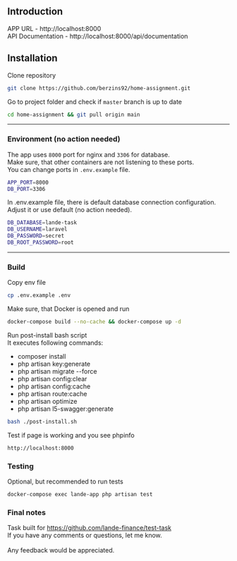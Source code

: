 ## Introduction
APP URL - http://localhost:8000\
API Documentation - http://localhost:8000/api/documentation

## Installation

Clone repository
```bash
git clone https://github.com/berzins92/home-assignment.git
```

Go to project folder and check if `master` branch is up to date
```bash
cd home-assignment && git pull origin main
```
___
### Environment (no action needed)

The app uses `8000` port for nginx and `3306` for database.\
Make sure, that other containers are not listening to these ports.\
You can change ports in `.env.example` file.
```bash
APP_PORT=8000
DB_PORT=3306
```
In .env.example file, there is default database connection configuration. Adjust it or use default (no action needed).
```bash
DB_DATABASE=lande-task
DB_USERNAME=laravel
DB_PASSWORD=secret
DB_ROOT_PASSWORD=root
```
___

### Build
Copy env file
```bash
cp .env.example .env
```

Make sure, that Docker is opened and run
```bash
docker-compose build --no-cache && docker-compose up -d
```

Run post-install bash script\
It executes following commands:
- composer install
- php artisan key:generate
- php artisan migrate --force
- php artisan config:clear
- php artisan config:cache
- php artisan route:cache
- php artisan optimize
- php artisan l5-swagger:generate
```bash
bash ./post-install.sh 
```

Test if page is working and you see phpinfo
```bash
http://localhost:8000
```

### Testing
Optional, but recommended to run tests
```bash
docker-compose exec lande-app php artisan test
```

### Final notes
Task built for https://github.com/lande-finance/test-task \
If you have any comments or questions, let me know.\
\
Any feedback would be appreciated.
